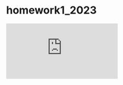 # homework1_2023

![App Screenshot](https://github.com/Hriskata/homework1_2023/blob/main/Homework1.pdf)
